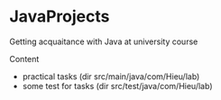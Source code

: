 # JavaProjects

Getting acquaitance with Java at university course

Content 
- practical tasks (dir src/main/java/com/Hieu/lab) 
- some test for tasks (dir src/test/java/com/Hieu/lab)
